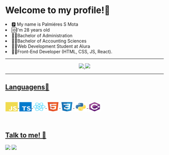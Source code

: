 <h1>Welcome to my profile!👏</h1>

<li>🅿 My name is Palmiéres S Mota</li>
<li>🆔I'm 28 years old</li>
<li>👨‍🎓Bachelor of Administration</li>
<li>👨‍🎓Bachelor of Accounting Sciences</li>
<li>👨‍🎓Web Development Student at Alura</li>
<li>🧑‍💻Front-End Developer (HTML, CSS, JS, React).</li>

<hr>
<div align="center">
<a href="https://github.com/Palmieres2022">
<img src="https://github-readme-stats.vercel.app/api?username=Palmieres2022&count_private=true&show_icons=true&theme=dark" /> 
<img height="160em" src="https://github-readme-stats.vercel.app/api/top-langs/?username=Palmieres2022&layout=compact&langs_count=7&theme=dark" /></div>
<hr>
<h2>Languagens👅</h2>
<div style="display: inline_block"><br>
  <img align="center" alt="Rafa-Js" height="30" width="40" src="https://raw.githubusercontent.com/devicons/devicon/master/icons/javascript/javascript-plain.svg">
  <img align="center" alt="Rafa-Ts" height="30" width="40" src="https://raw.githubusercontent.com/devicons/devicon/master/icons/typescript/typescript-plain.svg">
  <img align="center" alt="Rafa-React" height="30" width="40" src="https://raw.githubusercontent.com/devicons/devicon/master/icons/react/react-original.svg">
  <img align="center" alt="Rafa-HTML" height="30" width="40" src="https://raw.githubusercontent.com/devicons/devicon/master/icons/html5/html5-original.svg">
  <img align="center" alt="Rafa-CSS" height="30" width="40" src="https://raw.githubusercontent.com/devicons/devicon/master/icons/css3/css3-original.svg">
  <img align="center" alt="Rafa-Python" height="30" width="40" src="https://raw.githubusercontent.com/devicons/devicon/master/icons/python/python-original.svg">
  <img align="center" alt="Rafa-Csharp" height="30" width="40" src="https://raw.githubusercontent.com/devicons/devicon/master/icons/csharp/csharp-original.svg">
</div>
<br>
<br>
<h2> Talk to me! 📧 </h2>

<a href="mailto:palmieres22@gmail.com"><img src="https://img.shields.io/badge/Gmail-D14836?style=for-the-badge&logo=gmail&logoColor=white" target="_blank"></a>
<a href="https://www.linkedin.com/in/palmi%C3%A9res-s-mota-374b62140/"><img src="https://img.shields.io/badge/LinkedIn-0077B5?style=for-the-badge&logo=linkedin&logoColor=white" target="_blank"></a>
